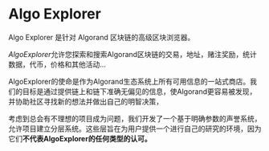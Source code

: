 # 

# Algo Explorer

Algo Explorer 是针对 Algorand 区块链的高级区块浏览器。

*‎AlgoExplorer‎*‎允许您探索和搜索Algorand区块链的交易，地址，赌注奖励，统计数据，代币，价格和其他活动...‎

AlgoExplorer的使命是作为Algorand生态系统上所有可用信息的一站式商店。我们的目标是通过提供链上和链下准确无偏见的信息，使Algorand更容易被发现，并协助社区寻找新的想法并做出自己的明智决策，

考虑到总会有不理想的项目成为问题，我们开发了一个基于明确参数的声誉系统，允许项目建立分层系统。这些层旨在为用户提供一个进行自己的研究的环境，因为它们**不代表AlgoExplorer的任何类型的认可。**

